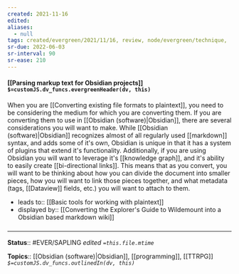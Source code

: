```yaml
---
created: 2021-11-16
edited: 
aliases:
  - null
tags: created/evergreen/2021/11/16, review, node/evergreen/technique,
sr-due: 2022-06-03
sr-interval: 90
sr-ease: 210
---
```


#### [[Parsing markup text for Obsidian projects]] `$=customJS.dv_funcs.evergreenHeader(dv, this)`

When you are [[Converting existing file formats to plaintext]], you need to be considering the medium for which you are converting them.
If you are converting them to use in [[Obsidian (software)|Obsidian]], there are several considerations you will want to make.
While [[Obsidian (software)|Obsidian]] recognizes almost of all regularly used [[markdown]] syntax, and adds some of it's own, Obsidian is unique in that it has a system of plugins that extend it's functionality.
Additionally, if you are using Obsidian you will want to leverage it's [[knowledge graph]], and it's ability to easily create [[bi-directional links]]. 
This means that as you convert, you will want to be thinking about how you can divide the document into smaller pieces, how you will want to link those pieces together, and what metadata (tags, [[Dataview]] fields, etc.) you will want to attach to them.

- leads to:: [[Basic tools for working with plaintext]]
- displayed by:: [[Converting the Explorer's Guide to Wildemount into a Obsidian based markdown wiki]]

### <hr class="footnote"/>

**Status**:: #EVER/SAPLING 
*edited `=this.file.mtime`*

**Topics**:: [[Obsidian (software)|Obsidian]], [[programming]], [[TTRPG]]
*`$=customJS.dv_funcs.outlinedIn(dv, this)`*
